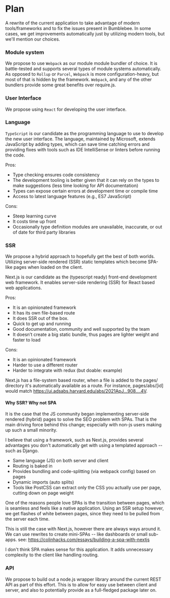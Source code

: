# Plan

A rewrite of the current application to take advantage of modern tools/frameworks and to fix the issues present in Bumblebee.
In some cases, we get improvements automatically just by utilizing modern tools, but we'll mention our choices.

### Module system

We propose to use `Webpack` as our module module bundler of choice. It is battle-tested and supports several types of module systems automatically. As opposed to `Rollup` or `Parcel`, `Webpack` is more configuration-heavy, but most of that is hidden by the framework. `Webpack`, and any of the other bundlers provide some great benefits over require.js.

### User Interface

We propose using `React` for developing the user interface.

### Language

`TypeScript` is our candidate as the programming language to use to develop the new user interface. The language, maintained by Microsoft, extends JavaScript by adding types, which can save time catching errors and providing fixes with tools such as IDE IntelliSense or linters before running the code.

Pros:

- Type checking ensures code consistency
- The development tooling is better given that it can rely on the types to make suggestions (less time looking for API documentation)
- Types can expose certain errors at development time or compile time
- Access to latest language features (e.g., ES7 JavaScript)

Cons:

- Steep learning curve
- It costs time up front
- Occasionally type definition modules are unavailable, inaccurate, or out of date for third party libraries

### SSR

We propose a hybrid approach to hopefully get the best of both worlds. Utilizing server-side rendered (SSR) static templates which become SPA-like pages when loaded on the client.

Next.js is our candidate as the (typescript ready) front-end development web framework. It enables server-side rendering (SSR) for React based web applications.

Pros:

- It is an opinionated framework
- It has its own file-based route
- It does SSR out of the box.
- Quick to get up and running
- Good documentation, community and well supported by the team
- It doesn’t create a big static bundle, thus pages are lighter weight and faster to load

Cons:

- It is an opinionated framework
- Harder to use a different router
- Harder to integrate with redux (but doable: example)

Next.js has a file-system based router, when a file is added to the pages/ directory it's automatically available as a route. For instance, pages/abs/[id] would match https://ui.adsabs.harvard.edu/abs/2021ApJ...908....4V.

#### Why SSR? Why not SPA

It is the case that the JS community began implementing server-side rendered (hybrid) pages to solve the SEO problem with SPAs. That is the main driving force behind this change; especially with non-js users making up such a small minority.

I believe that using a framework, such as Next.js, provides several advantages you don't automatically get with using a templated approach -- such as Django.

- Same language (JS) on both server and client
- Routing is baked in
- Provides bundling and code-splitting (via webpack config) based on pages
- Dynamic imports (auto splits)
- Tools like PostCSS can extract only the CSS you actually use per page, cutting down on page weight

One of the reasons people love SPAs is the transition between pages, which is seamless and feels like a native application. Using an SSR setup however, we get flashes of white between pages, since they need to be pulled from the server each time.

This is still the case with Next.js, however there are always ways around it. We can use rewrites to create mini-SPAs -- like dashboards or small sub-apps.
see: https://colinhacks.com/essays/building-a-spa-with-nextjs

I don't think SPA makes sense for this application. It adds unnecessary complexity to the client like handling routing.

### API
We propose to build out a node.js wrapper library around the current REST API as part of this effort.  This is to allow for easy use between client and server, and also to potentially provide as a full-fledged package later on.